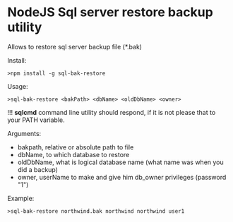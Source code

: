 # NodeJS Sql server restore backup utility

Allows to restore sql server backup file (\*.bak)

Install:
```
>npm install -g sql-bak-restore
``` 

Usage:
```
>sql-bak-restore <bakPath> <dbName> <oldDbName> <owner>
``` 
!!! **sqlcmd** command line utility should respond, if it is not please that to your PATH variable.

Arguments:

- bakpath, relative or absolute path to file
- dbName, to which database to restore
- oldDbName, what is logical database name (what name was when you did a backup)
- owner, userName to make and give him db_owner privileges (password "1")


Example:
```
>sql-bak-restore northwind.bak northwind northwind user1
``` 
